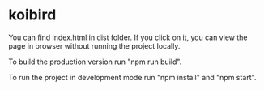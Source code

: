 # koibird

You can find index.html in dist folder.
If you click on it, you can view the page in browser without running the project locally.

To build the production version run "npm run build".

To run the project in development mode run "npm install" and "npm start".
